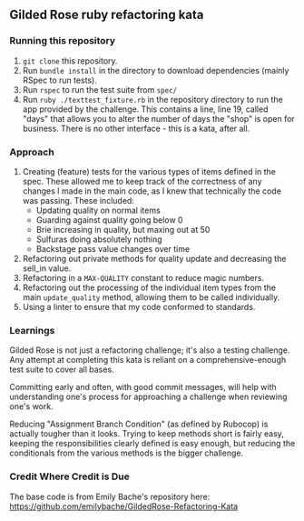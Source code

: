 ## Gilded Rose ruby refactoring kata

### Running this repository
1. ```git clone``` this repository.
2. Run ```bundle install``` in the directory to download dependencies (mainly RSpec to run tests).
3. Run ```rspec``` to run the test suite from ```spec/```
4. Run ```ruby ./texttest_fixture.rb``` in the repository directory to run the app provided by the challenge. This contains a line, line 19, called "days" that allows you to alter the number of days the "shop" is open for business. There is no other interface - this is a kata, after all.


### Approach
1. Creating (feature) tests for the various types of items defined in the spec. These allowed me to keep track of the correctness of any changes I made in the main code, as I knew that technically the code was passing. These included:
    - Updating quality on normal items
    - Guarding against quality going below 0
    - Brie increasing in quality, but maxing out at 50
    - Sulfuras doing absolutely nothing
    - Backstage pass value changes over time
2. Refactoring out private methods for quality update and decreasing the sell_in value.
3. Refactoring in a ```MAX-QUALITY``` constant to reduce magic numbers.
4. Refactoring out the processing of the individual item types from the main ```update_quality``` method, allowing them to be called individually.
5. Using a linter to ensure that my code conformed to standards.

### Learnings

Gilded Rose is not just a refactoring challenge; it's also a testing challenge. Any attempt at completing this kata is reliant on a comprehensive-enough test suite to cover all bases.

Committing early and often, with good commit messages, will help with understanding one's process for approaching a challenge when reviewing one's work.

Reducing "Assignment Branch Condition" (as defined by Rubocop) is actually tougher than it looks. Trying to keep methods short is fairly easy, keeping the responsibilities clearly defined is easy enough, but reducing the conditionals from the various methods is the bigger challenge.

### Credit Where Credit is Due
The base code is from Emily Bache's repository here: https://github.com/emilybache/GildedRose-Refactoring-Kata